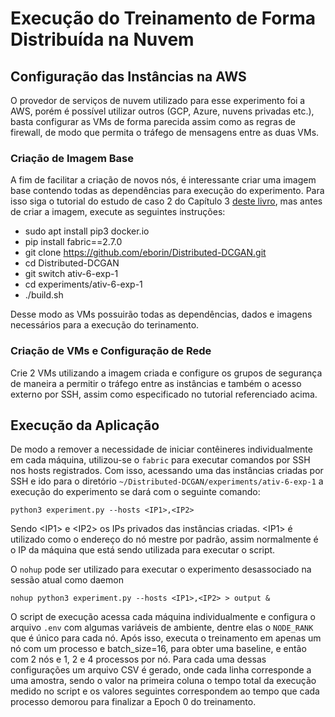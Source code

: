 # Execução do Treinamento de Forma Distribuída na Nuvem

## Configuração das Instâncias na AWS

O provedor de serviços de nuvem utilizado para esse experimento foi a AWS, porém é possível utilizar outros (GCP, Azure, nuvens privadas etc.), basta
configurar as VMs de forma parecida assim como as regras de firewall, de modo que permita o tráfego de mensagens entre as duas VMs.

### Criação de Imagem Base

A fim de facilitar a criação de novos nós, é interessante criar uma imagem base contendo todas as dependências para execução do experimento. Para
isso siga o tutorial do estudo de caso 2 do Capítulo 3 [deste livro](http://wscad.sbc.org.br/2018/anais/wscad-2018-minicursos.pdf), mas antes de criar a imagem, execute as seguintes instruções:

- sudo apt install pip3 docker.io
- pip install fabric==2.7.0
- git clone https://github.com/eborin/Distributed-DCGAN.git
- cd Distributed-DCGAN
- git switch ativ-6-exp-1
- cd experiments/ativ-6-exp-1
- ./build.sh

Desse modo as VMs possuirão todas as dependências, dados e imagens necessários para a execução do terinamento.

### Criação de VMs e Configuração de Rede

Crie 2 VMs utilizando a imagem criada e configure os grupos de segurança de maneira a permitir o tráfego entre as instâncias e também o acesso externo por SSH, assim como especificado no tutorial referenciado acima.

## Execução da Aplicação

De modo a remover a necessidade de iniciar contêineres individualmente em cada máquina, utilizou-se o `fabric` para executar comandos por SSH nos hosts registrados. Com isso, acessando uma das instâncias criadas por SSH e ido para o diretório `~/Distributed-DCGAN/experiments/ativ-6-exp-1` a execução do experimento se dará com o seguinte comando:

```
python3 experiment.py --hosts <IP1>,<IP2>
```

Sendo \<IP1\> e \<IP2\> os IPs privados das instâncias criadas.
\<IP1\> é utilizado como o endereço do nó mestre por padrão, assim normalmente é o IP da máquina que está sendo utilizada para executar o script.

O `nohup` pode ser utilizado para executar o experimento desassociado na sessão atual como daemon

```
nohup python3 experiment.py --hosts <IP1>,<IP2> > output &
```

O script de execução acessa cada máquina individualmente e configura o arquivo `.env` com algumas variáveis de ambiente, dentre elas o `NODE_RANK` que é único para cada nó. Após isso, executa o treinamento em apenas
um nó com um processo e batch_size=16, para obter uma baseline, e então com 2 nós e 1, 2 e 4 processos por nó. Para cada uma dessas configurações um arquivo CSV é gerado, onde cada linha corresponde a uma amostra, sendo o valor na primeira coluna o tempo total da execução medido no script e os valores seguintes correspondem ao tempo que cada processo demorou para finalizar a Epoch 0 do treinamento.

